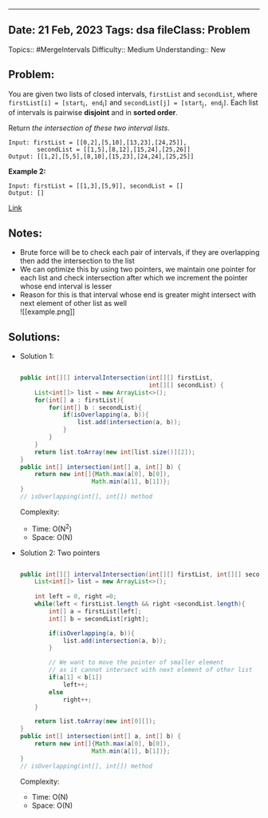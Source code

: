 
---
Date: 21 Feb, 2023
Tags: dsa
fileClass: Problem
---
Topics:: #MergeIntervals
Difficulty::  Medium
Understanding:: New
## Problem: 
 You are given two lists of closed intervals, `firstList` and `secondList`, where `firstList[i] = [start`<sub>i</sub>`, end`<sub>i</sub>`]` and `secondList[j] = [start`<sub>j</sub>`, end`<sub>j</sub>`]`. Each list of intervals is pairwise **disjoint** and in **sorted order**.

Return _the intersection of these two interval lists_.

	Input: firstList = [[0,2],[5,10],[13,23],[24,25]], 
			secondList = [[1,5],[8,12],[15,24],[25,26]]
	Output: [[1,2],[5,5],[8,10],[15,23],[24,24],[25,25]]

**Example 2:**

	Input: firstList = [[1,3],[5,9]], secondList = []
	Output: []

[Link]( https://leetcode.com/problems/interval-list-intersections/)

## Notes: 
- Brute force will be to check each pair of intervals, if they are overlapping then add the intersection to the list
- We can optimize this by using two pointers, we maintain one pointer for each list and check intersection after which we increment the pointer whose end interval is lesser 
- Reason for this is that interval whose end is greater might intersect with next element of other list as well  
![[example.png]]

## Solutions: 

- Solution 1: 
	```java
	
	public int[][] intervalIntersection(int[][] firstList, 
										int[][] secondList) {
        List<int[]> list = new ArrayList<>();
        for(int[] a : firstList){
            for(int[] b : secondList){
                if(isOverlapping(a, b)){
                    list.add(intersection(a, b));
                }
            }
        }
        return list.toArray(new int[list.size()][2]);
    }
	public int[] intersection(int[] a, int[] b) {
        return new int[]{Math.max(a[0], b[0]), 
                        Math.min(a[1], b[1])};
    }
    // isOverlapping(int[], int[]) method
	```
	Complexity: 
	- Time: O(N<sup>2</sup>)
	- Space: O(N)

- Solution 2: Two pointers 
	```java
	
    public int[][] intervalIntersection(int[][] firstList, int[][] secondList) {
        List<int[]> list = new ArrayList<>();
		
        int left = 0, right =0;
        while(left < firstList.length && right <secondList.length){
            int[] a = firstList[left];
            int[] b = secondList[right];

            if(isOverlapping(a, b)){
                list.add(intersection(a, b));
            }

			// We want to move the pointer of smaller element 
			// as it cannot intersect with next element of other list
            if(a[1] < b[1])
                left++;
            else 
                right++;
        }

        return list.toArray(new int[0][]);
    }
	public int[] intersection(int[] a, int[] b) {
        return new int[]{Math.max(a[0], b[0]), 
                        Math.min(a[1], b[1])};
    }
    // isOverlapping(int[], int[]) method
	```
	Complexity: 
	- Time: O(N)
	- Space: O(N)
